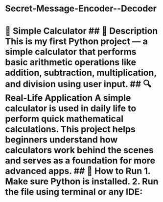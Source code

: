 # Secret-Message-Encoder--Decoder
 # 🧮 Simple Calculator  ## 📄 Description This is my first Python project — a simple calculator that performs basic arithmetic operations like addition, subtraction, multiplication, and division using user input.  ## 🔍 Real-Life Application A simple calculator is used in daily life to perform quick mathematical calculations. This project helps beginners understand how calculators work behind the scenes and serves as a foundation for more advanced apps.  ## 🚀 How to Run 1. Make sure Python is installed. 2. Run the file using terminal or any IDE:
